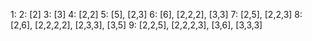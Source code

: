 1:
2: [2]
3: [3]
4: [2,2]
5: [5], [2,3]
6: [6], [2,2,2], [3,3]
7: [2,5], [2,2,3]
8: [2,6], [2,2,2,2], [2,3,3], [3,5]
9: [2,2,5], [2,2,2,3], [3,6], [3,3,3]